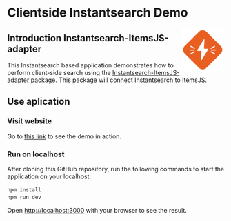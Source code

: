 # Clientside Instantsearch Demo

<img src="https://github.com/unplatform-io/instantsearch-itemsjs-adapter/blob/main/logo-orange.svg" alt="Instantsearch-ItemsJS-adapter" align="right" width="20%" />

## Introduction Instantsearch-ItemsJS-adapter 

This Instantsearch based application demonstrates how to perform client-side search using the [Instantsearch-ItemsJS-adapter](https://github.com/unplatform-io/instantsearch-itemsjs-adapter) package. This package will connect Instantsearch to ItemsJS.

## Use aplication
### Visit website
Go to [this link](https://clientside-instantsearch-demo.vercel.app/) to see the demo in action.

### Run on localhost
After cloning this GitHub repository, run the following commands to start the application on your localhost.

```bash
npm install
npm run dev
```
Open [http://localhost:3000](http://localhost:3000) with your browser to see the result.
